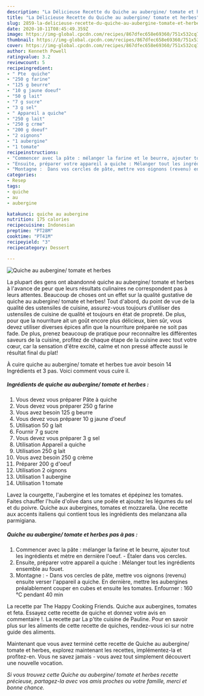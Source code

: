 ```yaml
---
description: "La Délicieuse Recette du Quiche au aubergine/ tomate et herbes"
title: "La Délicieuse Recette du Quiche au aubergine/ tomate et herbes"
slug: 2859-la-delicieuse-recette-du-quiche-au-aubergine-tomate-et-herbes
date: 2020-10-11T08:45:49.359Z
image: https://img-global.cpcdn.com/recipes/867dfec658e69360/751x532cq70/quiche-au-aubergine-tomate-et-herbes-photo-principale-de-la-recette.jpg
thumbnail: https://img-global.cpcdn.com/recipes/867dfec658e69360/751x532cq70/quiche-au-aubergine-tomate-et-herbes-photo-principale-de-la-recette.jpg
cover: https://img-global.cpcdn.com/recipes/867dfec658e69360/751x532cq70/quiche-au-aubergine-tomate-et-herbes-photo-principale-de-la-recette.jpg
author: Kenneth Powell
ratingvalue: 3.2
reviewcount: 5
recipeingredient:
- " Pte  quiche"
- "250 g farine"
- "125 g beurre"
- "10 g jaune doeuf"
- "50 g lait"
- "7 g sucre"
- "3 g sel"
- " Appareil a quiche"
- "250 g lait"
- "250 g crme"
- "200 g doeuf"
- "2 oignons"
- "1 aubergine"
- "1 tomate"
recipeinstructions:
- "Commencer avec la pâte : mélanger la farine et le beurre, ajouter tout les ingrédients et mètre en dernière l&#39;oeuf.  Étaler dans vos cercles."
- "Ensuite, préparer votre appareil a quiche : Mélanger tout les ingrédients ensemble au fouet."
- "Montagne :  Dans vos cercles de pâte, mettre vos oignons (revenu) ensuite verser l&#39;appareil a quiche. En dernière, mettre les aubergines préalablement couper en cubes et ensuite les tomates. Enfourner : 160 °C pendant 40 min"
categories:
- Resep
tags:
- quiche
- au
- aubergine

katakunci: quiche au aubergine 
nutrition: 175 calories
recipecuisine: Indonesian
preptime: "PT28M"
cooktime: "PT41M"
recipeyield: "3"
recipecategory: Dessert

---
```



![Quiche au aubergine/ tomate et herbes](https://img-global.cpcdn.com/recipes/867dfec658e69360/751x532cq70/quiche-au-aubergine-tomate-et-herbes-photo-principale-de-la-recette.jpg)

La plupart des gens ont abandonné quiche au aubergine/ tomate et herbes à l'avance de peur que leurs résultats culinaires ne correspondent pas à leurs attentes. Beaucoup de choses ont un effet sur la qualité gustative de quiche au aubergine/ tomate et herbes! Tout d'abord, du point de vue de la qualité des ustensiles de cuisine, assurez-vous toujours d'utiliser des ustensiles de cuisine de qualité et toujours en état de propreté. De plus, pour que la nourriture ait un goût encore plus délicieux, bien sûr, vous devez utiliser diverses épices afin que la nourriture préparée ne soit pas fade. De plus, prenez beaucoup de pratique pour reconnaître les différentes saveurs de la cuisine, profitez de chaque étape de la cuisine avec tout votre cœur, car la sensation d'être excité, calme et non pressé affecte aussi le résultat final du plat!

<!--inarticleads1-->

À cuire quiche au aubergine/ tomate et herbes tue avoir besoin 14 Ingrédients et 3 pas. Voici comment vous cuire il.

##### Ingrédients de quiche au aubergine/ tomate et herbes :

1. Vous devez vous préparer  Pâte à quiche
1. Vous devez vous préparer 250 g farine
1. Vous avez besoin 125 g beurre
1. Vous devez vous préparer 10 g jaune d&#39;oeuf
1. Utilisation 50 g lait
1. Fournir 7 g sucre
1. Vous devez vous préparer 3 g sel
1. Utilisation  Appareil a quiche
1. Utilisation 250 g lait
1. Vous avez besoin 250 g crème
1. Préparer 200 g d&#39;oeuf
1. Utilisation 2 oignons
1. Utilisation 1 aubergine
1. Utilisation 1 tomate


Lavez la courgette, l&#39;aubergine et les tomates et épépinez les tomates. Faites chauffer l&#39;huile d&#39;olive dans une poêle et ajoutez les légumes du sel et du poivre. Quiche aux aubergines, tomates et mozzarella. Une recette aux accents italiens qui contient tous les ingrédients des melanzana alla parmigiana. 

<!--inarticleads2-->

##### Quiche au aubergine/ tomate et herbes pas à pas :

1. Commencer avec la pâte : mélanger la farine et le beurre, ajouter tout les ingrédients et mètre en dernière l&#39;oeuf.  - Étaler dans vos cercles.
1. Ensuite, préparer votre appareil a quiche : Mélanger tout les ingrédients ensemble au fouet.
1. Montagne :  - Dans vos cercles de pâte, mettre vos oignons (revenu) ensuite verser l&#39;appareil a quiche. En dernière, mettre les aubergines préalablement couper en cubes et ensuite les tomates. Enfourner : 160 °C pendant 40 min


La recette par The Happy Cooking Friends. Quiche aux aubergines, tomates et feta. Essayez cette recette de quiche et donnez votre avis en commentaire !. La recette par La p&#39;tite cuisine de Pauline. Pour en savoir plus sur les aliments de cette recette de quiches, rendez-vous ici sur notre guide des aliments. 

<!--inarticleads1-->

<p>
Maintenant que vous avez terminé cette recette de Quiche au aubergine/ tomate et herbes, explorez maintenant les recettes, implémentez-la et profitez-en. Vous ne savez jamais - vous avez tout simplement découvert une nouvelle vocation.
</p>

<p>
<i>Si vous trouvez cette Quiche au aubergine/ tomate et herbes recette précieuse, partagez-la avec vos amis proches ou votre famille, merci et bonne chance.</i>
</p>
